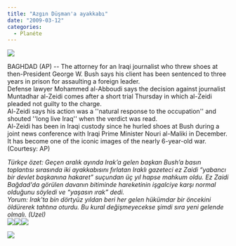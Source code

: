 ```yaml
---
title: "Azgın Düşman'a ayakkabı"
date: "2009-03-12"
categories: 
  - Planéte
---
```


![](../uploads/image/Bushduck.png)

BAGHDAD (AP) -- The attorney for an Iraqi journalist who threw shoes at then-President George W. Bush says his client has been sentenced to three years in prison for assaulting a foreign leader.  
Defense lawyer Mohammed al-Abboudi says the decision against journalist Muntadhar al-Zeidi comes after a short trial Thursday in which al-Zeidi pleaded not guilty to the charge.  
Al-Zeidi says his action was a ''natural response to the occupation'' and shouted ''long live Iraq'' when the verdict was read.  
Al-Zeidi has been in Iraqi custody since he hurled shoes at Bush during a joint news conference with Iraqi Prime Minister Nouri al-Maliki in December. It has become one of the iconic images of the nearly 6-year-old war. (Courtesy: AP)

_Türkçe özet: Geçen aralık ayında Irak’a gelen başkan Bush’a basın toplantısı sırasında iki ayakkabısını fırlatan Iraklı gazeteci ez Zaidi “yabancı bir devlet başkanına hakaret” suçundan üç yıl hapse mahkum oldu. Ez Zaidi Bağdad'da görülen davanın bitiminde hareketinin işgalciye karşı normal olduğunu söyledi ve “yaşasın ırak” dedi.   
Yorum: Irak'ta bin dörtyüz yıldan beri her gelen hükümdar bir öncekini öldürerek tahtına oturdu. Bu kural değişmeyecekse şimdi sıra yeni gelende olmalı. (Uzel)  
![](../uploads/image/_Flying_shoes.jpg)![](../uploads/image/shoes.jpg)![](../uploads/image/bush-shoe-flash-game.jpg)_

![](../uploads/image/zaidi.jpg)
